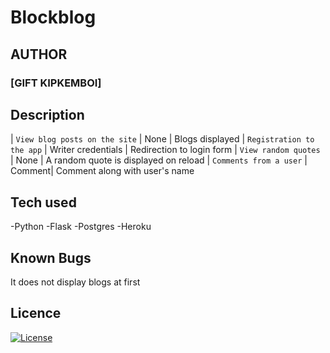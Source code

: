 # Blockblog

## AUTHOR
### [GIFT KIPKEMBOI]
## Description

| `View blog posts on the site` | None | Blogs displayed
| `Registration to the app` | Writer credentials |  Redirection to login form
| `View random quotes` | None |  A random quote is displayed on reload
| `Comments from a user` | Comment|  Comment along with user's name

## Tech used
  -Python
  -Flask
  -Postgres
  -Heroku

## Known Bugs
  It does not display blogs at first

## Licence
 
 [![License](https://img.shields.io/packagist/l/loopline-systems/closeio-api-wrapper.svg)](http://opensource.org/licenses/MIT)
 
 
